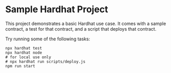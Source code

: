 # Sample Hardhat Project

This project demonstrates a basic Hardhat use case. It comes with a sample contract, a test for that contract, and a script that deploys that contract.

Try running some of the following tasks:

```shell
npx hardhat test
npx hardhat node
# for local use only
# npx hardhat run scripts/deploy.js
npm run start
```
